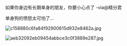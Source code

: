
如果你身边有长期单身的朋友，你要小心点了 -via@精分君

单身狗的愤怒太可怕了...

![c158880c6fa84f92900615d932e8462a.jpg](https://wxlzmt.github.io/cdn1/ext/qw/groups/30034/c158880c6fa84f92900615d932e8462a.jpg)

![aeb32092eb09454abbce3c0f3889e287.jpg](https://wxlzmt.github.io/cdn1/ext/qw/groups/30034/aeb32092eb09454abbce3c0f3889e287.jpg)
